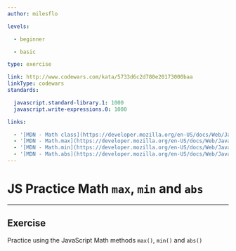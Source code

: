 ```yaml
---
author: milesflo

levels:

  - beginner

  - basic

type: exercise

link: http://www.codewars.com/kata/5733d6c2d780e20173000baa
linkType: codewars
standards:

  javascript.standard-library.1: 1000
  javascript.write-expressions.0: 1000

links:

  - '[MDN - Math class](https://developer.mozilla.org/en-US/docs/Web/JavaScript/Reference/Global_Objects/Math)'
  - '[MDN - Math.max](https://developer.mozilla.org/en-US/docs/Web/JavaScript/Reference/Global_Objects/Math/max)'
  - '[MDN - Math.min](https://developer.mozilla.org/en-US/docs/Web/JavaScript/Reference/Global_Objects/Math/min)'
  - '[MDN - Math.abs](https://developer.mozilla.org/en-US/docs/Web/JavaScript/Reference/Global_Objects/Math/abs)'
---
```


# JS Practice Math `max`, `min` and `abs`

---

## Exercise

Practice using the JavaScript Math methods `max()`, `min()` and `abs()`
